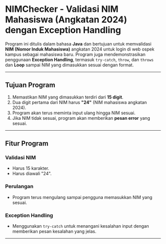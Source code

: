 # NIMChecker - Validasi NIM Mahasiswa (Angkatan 2024) dengan Exception Handling

Program ini ditulis dalam bahasa **Java** dan bertujuan untuk memvalidasi **NIM (Nomor Induk Mahasiswa)** angkatan 2024 untuk login di web ospek kampus sebagai mahasiswa baru. Program juga mendemonstrasikan penggunaan **Exception Handling**, termasuk `try-catch`, `throw`, dan `throws` dan **Loop** sampai NIM yang dimasukkan sesuai dengan format.

---

## Tujuan Program

1. Memastikan NIM yang dimasukkan terdiri dari **15 digit**.
2. Dua digit pertama dari NIM harus **"24"** (NIM mahasiswa angkatan 2024).
3. Program akan terus meminta input ulang hingga NIM sesuai.
4. Jika NIM tidak sesuai, program akan memberikan **pesan error** yang sesuai.

---

## Fitur Program

### Validasi NIM
- Harus 15 karakter.
- Harus diawali "24".

### Perulangan
- Program terus mengulang sampai pengguna memasukkan NIM yang sesuai.

### Exception Handling
- Menggunakan `try-catch` untuk menangani kesalahan input dengan memberikan pesan kesalahan yang jelas.

---
